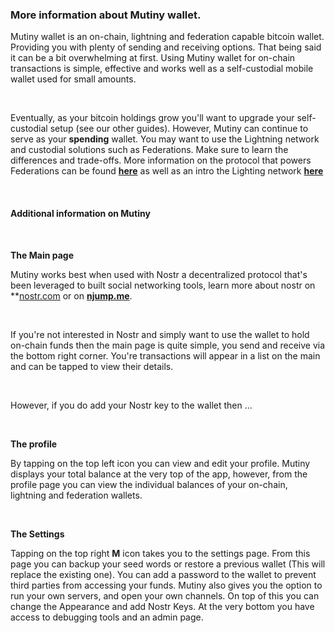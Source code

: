 ### More information about Mutiny wallet.

Mutiny wallet is an on-chain, lightning and federation capable bitcoin wallet. 
Providing you with plenty of sending and receiving options. That being said it can be a bit overwhelming at first. 
Using Mutiny wallet for on-chain transactions is simple, effective and works well as a self-custodial mobile wallet used for small amounts.

&nbsp;

Eventually, as your bitcoin holdings grow you'll want to upgrade your  self-custodial setup (see our other guides). However, Mutiny can 
continue to serve as your **spending** wallet. You may want to use the Lightning network and custodial solutions such as Federations. 
Make sure to learn the differences and trade-offs. More information on the protocol that powers Federations can be found **[here](https://fedimint.org/docs/intro)** 
as well as an intro the Lighting network **[here](https://99bitcoins.com/bitcoin/lightning-network/)**

&nbsp;

#### Additional information on Mutiny

&nbsp;

**The Main page**

Mutiny works best when used with Nostr a decentralized protocol that's been leveraged to built social networking tools, 
learn more about nostr on **[nostr.com](https://nostr.com/) or on **[njump.me](https://njump.me/)**.

&nbsp;

If you're not interested in Nostr and simply want to use the wallet to hold on-chain funds then the main page is quite simple, you send and receive via the bottom right corner.
You're transactions will appear in a list on the main and can be tapped to view their details. 

&nbsp;

However, if you do add your Nostr key to the wallet then ...

&nbsp;

**The profile**

By tapping on the top left icon you can view and edit your profile. Mutiny displays your total
balance at the very top of the app, however, from the profile page you can view the individual balances of your 
on-chain, lightning and federation wallets. 

&nbsp;

**The Settings**

Tapping on the top right **M** icon takes you to the settings page. From this page you can backup your seed words or restore a previous wallet (This will replace the existing one). 
You can add a password to the wallet to prevent third parties from accessing your funds. Mutiny also gives you the option to run your own servers, and open your own channels.
On top of this you can change the Appearance and add Nostr Keys. At the very bottom you have access to debugging tools and an admin page.

